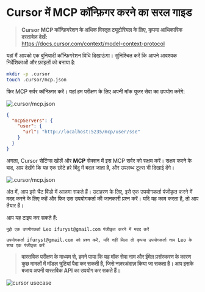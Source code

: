 # Cursor में MCP कॉन्फ़िगर करने का सरल गाइड

> **Cursor MCP कॉन्फ़िगरेशन के अधिक विस्तृत ट्यूटोरियल के लिए, कृपया आधिकारिक दस्तावेज़ देखें:**  
> https://docs.cursor.com/context/model-context-protocol

यहां मैं आपको एक बुनियादी कॉन्फ़िगरेशन विधि दिखाऊंगा। सुनिश्चित करें कि आपने आवश्यक निर्देशिकाओं और फ़ाइलों को बनाया है:

```bash
mkdir -p .cursor
touch .cursor/mcp.json
```

फिर MCP सर्वर कॉन्फ़िगर करें। यहां हम परीक्षण के लिए अपनी मॉक यूजर सेवा का उपयोग करेंगे:

![.cursor/mcp.json](/img/cursor.mcp.json.png)

```json
{
  "mcpServers": {
    "user": {
      "url": "http://localhost:5235/mcp/user/sse"
    }
  }
}
```

अगला, Cursor सेटिंग्स खोलें और **MCP** सेक्शन में इस MCP सर्वर को सक्षम करें। सक्षम करने के बाद, आप देखेंगे कि यह एक छोटे हरे बिंदु में बदल जाता है, और उपलब्ध टूल्स भी दिखाई देंगे।

![.cursor/mcp.json](/img/cursor.mcp.servers.png)

अंत में, आप इसे चैट विंडो में आज़मा सकते हैं। उदाहरण के लिए, इसे एक उपयोगकर्ता पंजीकृत करने में मदद करने के लिए कहें और फिर उस उपयोगकर्ता की जानकारी प्रश्न करें। यदि यह काम करता है, तो आप तैयार हैं।

आप यह टाइप कर सकते हैं:
```
मुझे एक उपयोगकर्ता Leo ifuryst@gmail.com पंजीकृत करने में मदद करें
```

```
उपयोगकर्ता ifuryst@gmail.com को प्रश्न करें, यदि नहीं मिला तो कृपया उपयोगकर्ता नाम Leo के साथ एक पंजीकृत करें
```

> **वास्तविक परीक्षण के माध्यम से, हमने पाया कि यह मॉक सेवा नाम और ईमेल प्रसंस्करण के कारण कुछ मामलों में मॉडल त्रुटियां पैदा कर सकती है, जिसे नज़रअंदाज़ किया जा सकता है। आप इसके बजाय अपनी वास्तविक API का उपयोग कर सकते हैं।**

![cursor usecase](/img/cursor.usecase.png)
